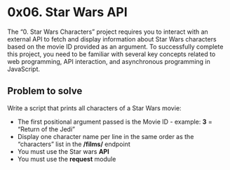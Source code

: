 # 0x06. Star Wars API

The “0. Star Wars Characters” project requires you to interact with an external API to fetch and display information about Star Wars characters based on the movie ID provided as an argument. To successfully complete this project, you need to be familiar with several key concepts related to web programming, API interaction, and asynchronous programming in JavaScript.

## Problem to solve

Write a script that prints all characters of a Star Wars movie:

- The first positional argument passed is the Movie ID - example: **3** = “Return of the Jedi”
- Display one character name per line in the same order as the</b> “characters” list in the **/films/** endpoint
- You must use the Star wars **API**
- You must use the **request** module
